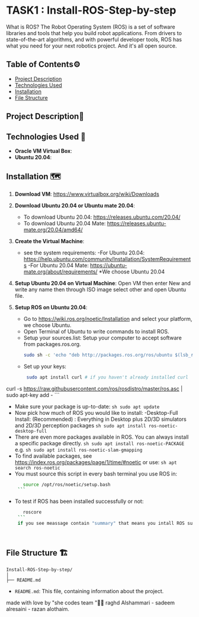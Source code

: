 # TASK1 : Install-ROS-Step-by-step

What is ROS?
 The Robot Operating System (ROS) is a set of software libraries and tools that help you build robot applications. From drivers to state-of-the-art algorithms, and with powerful developer tools, ROS has what you need for your next robotics project. And it's all open source.
## Table of Contents⚙️
- [Project Description](#project-description)
- [Technologies Used](#technologies-used)
- [Installation](#installation)
- [File Structure](#file-structure)

## Project Description📝


## Technologies Used 🔧

- **Oracle VM Virtual Box**:
- **Ubuntu 20.04**:

## Installation 🗺️

1. **Download VM**:
    https://www.virtualbox.org/wiki/Downloads

2. **Download Ubuntu 20.04 or Ubuntu mate 20.04**:
    - To download Ubuntu 20.04: https://releases.ubuntu.com/20.04/
    - To download Ubuntu 20.04 Mate: https://releases.ubuntu-mate.org/20.04/amd64/

3. **Create the Virtual Machine**:
    - see the system requirements:
     -For Ubuntu 20.04: https://help.ubuntu.com/community/Installation/SystemRequirements
     -For Ubuntu 20.04 Mate: https://ubuntu-mate.org/about/requirements/
     *We choose Ubuntu 20.04

4. **Setup Ubuntu 20.04 on Virtual Machine**:
     Open VM then enter New and write any name then through ISO image select other and open Ubuntu file.

5. **Setup ROS on Ubuntu 20.04**:
    - Go to https://wiki.ros.org/noetic/Installation and select your platform, we choose Ubuntu.
    - Open Terminal of Ubuntu to write commands to install ROS.
    - Setup your sources.list: Setup your computer to accept software from packages.ros.org.
        ```sh
        sudo sh -c 'echo "deb http://packages.ros.org/ros/ubuntu $(lsb_release -sc) main" > /etc/apt/sources.list.d/ros-latest.list'
        ```
    - Set up your keys:
       ```sh
        sudo apt install curl # if you haven't already installed curl
curl -s https://raw.githubusercontent.com/ros/rosdistro/master/ros.asc |
 sudo apt-key add -
        ```
- Make sure your package is up-to-date:
        ```sh
       sudo apt update
        ```
- Now pick how much of ROS you would like to install: 
      -Desktop-Full Install: (Recommended) : Everything in Desktop plus 2D/3D simulators and 2D/3D perception packages
        ```sh
        sudo apt install ros-noetic-desktop-full
        ```
- There are even more packages available in ROS. You can always install a specific package directly.
        ```sh
        sudo apt install ros-noetic-PACKAGE
        ```
        e.g.
        ```sh
        sudo apt install ros-noetic-slam-gmapping
        ```
- To find available packages, see https://index.ros.org/packages/page/1/time/#noetic or use:
       ```sh
        apt search ros-noetic
        ```
- You must source this script in every bash terminal you use ROS in:
     ```sh
        source /opt/ros/noetic/setup.bash
      ```
- To test if ROS has been installed successfully or not:
     ```sh
        roscore
      ```
      if you see meassage contain "summary" that means you intall ROS successfully and it is running now.




## File Structure 🏗️

```
Install-ROS-Step-by-step/
│
├── README.md
```
- `README.md`: This file, containing information about the project.

made with love by "she codes team "🤍😄
raghd Alshammari - sadeem alresaini - razan alothaim.
